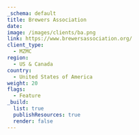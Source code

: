 ```yaml
---
_schema: default
title: Brewers Association
date:
image: /images/clients/ba.png
link: https://www.brewersassociation.org/
client_type:
  - MZMC
region:
  - US & Canada
country:
  - United States of America
weight: 20
flags:
  - Feature
_build:
  list: true
  publishResources: true
  render: false
---
```

